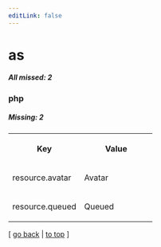 ```yaml
---
editLink: false
---
```


# as

##### All missed: 2


### php

##### Missing: 2

<table width="100%">
<tr><th width="50%">

Key

</th><th width="50%">

Value

</th></tr>
<tr><td width="50%">

resource.avatar

</td><td width="50%">

Avatar

</td></tr>
<tr><td width="50%">

resource.queued

</td><td width="50%">

Queued

</td></tr>
</table>

[ [go back](../status.md) | [to top](#) ]

